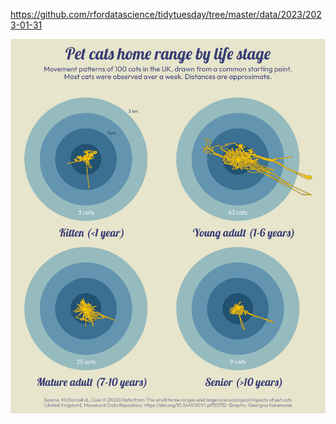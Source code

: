 https://github.com/rfordatascience/tidytuesday/tree/master/data/2023/2023-01-31

![](plots/cats_uk.png)
